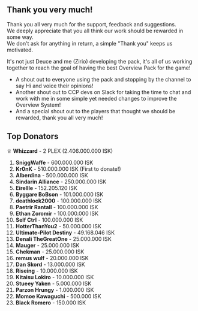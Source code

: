 ## Thank you very much!
Thank you all very much for the support, feedback and suggestions.  
We deeply appreciate that you all think our work should be rewarded in some way.  
We don't ask for anything in return, a simple "Thank you" keeps us motivated.  
  
It's not just Deuce and me (Zirio) developing the pack, it's all of us working together to reach the goal of having the best Overview Pack for the game!
  
- A shout out to everyone using the pack and stopping by the channel to say Hi and voice their opinions!
- Another shout out to CCP devs on Slack for taking the time to chat and work with me in some simple yet needed changes to improve the Overview System!
- And a special shout out to the players that thought we should be rewarded, thank you all very much!

## Top Donators
♕ **Whizzard** - 2 PLEX (2.406.000.000 ISK)

1. **SniggWaffe** - 600.000.000 ISK
2. **Kr0nK** - 510.000.000 ISK (First to donate!)
3. **Alberdina** - 500.000.000 ISK
4. **Sindarin Alliance** - 250.000.000 ISK
5. **Eirellle** - 152.205.120 ISK
6. **Byggare BoBson** - 101.000.000 ISK
7. **deathlock2000** - 100.000.000 ISK
8. **Paetrir Rantall** - 100.000.000 ISK
9. **Ethan Zoromir** - 100.000.000 ISK
10. **Self Ctrl** - 100.000.000 ISK
11. **HotterThanYou2** - 50.000.000 ISK
12. **Ultimate-Pilot Destiny** - 49.168.046 ISK
13. **Denali TheGreatOne** - 25.000.000 ISK
14. **Mauger** - 25.000.000 ISK
15. **Chekman** - 25.000.000 ISK
16. **remus wulf** - 20.000.000 ISK
17. **Dan Skord** - 13.000.000 ISK
18. **Riseing** - 10.000.000 ISK
19. **Kitaisu Lokiro** - 10.000.000 ISK
20. **Stueey Yaken** - 5.000.000 ISK
21. **Parzon Hrungy** - 1.000.000 ISK
22. **Momoe Kawaguchi** - 500.000 ISK
23. **Black Romero** - 150.000 ISK
